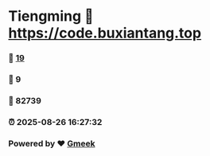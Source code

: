 # Tiengming :link: https://code.buxiantang.top 
### :page_facing_up: [19](https://code.buxiantang.top/tag.html) 
### :speech_balloon: 9 
### :hibiscus: 82739 
### :alarm_clock: 2025-08-26 16:27:32 
### Powered by :heart: [Gmeek](https://github.com/Meekdai/Gmeek)
